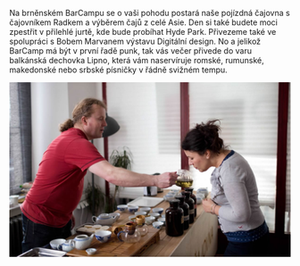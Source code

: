 Na brněnském BarCampu se o vaši pohodu postará naše pojízdná čajovna s čajovníkem Radkem a výběrem čajů z celé Asie. Den si také budete moci zpestřit v přilehlé jurtě, kde bude probíhat Hyde Park. Přivezeme také ve spolupráci s Bobem Marvanem výstavu Digitální design. No a jelikož BarCamp má být v první řadě punk, tak vás večer přivede do varu balkánská dechovka Lipno, která vám naservíruje romské, rumunské, makedonské nebo srbské písničky v řádně svižném tempu.

<img src="/static/img/extra/2016/lmc.jpg" alt=""/>